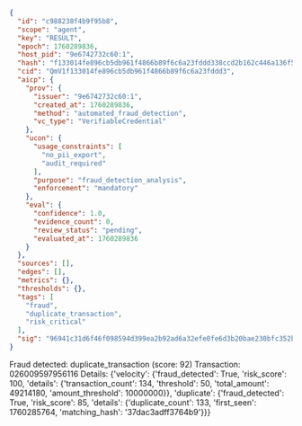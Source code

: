 ```json
{
  "id": "c988238f4b9f95b8",
  "scope": "agent",
  "key": "RESULT",
  "epoch": 1760289836,
  "host_pid": "9e6742732c60:1",
  "hash": "f133014fe896cb5db961f4866b89f6c6a23fddd338ccd2b162c446a136f5cbc4",
  "cid": "QmV1f133014fe896cb5db961f4866b89f6c6a23fddd3",
  "aicp": {
    "prov": {
      "issuer": "9e6742732c60:1",
      "created_at": 1760289836,
      "method": "automated_fraud_detection",
      "vc_type": "VerifiableCredential"
    },
    "ucon": {
      "usage_constraints": [
        "no_pii_export",
        "audit_required"
      ],
      "purpose": "fraud_detection_analysis",
      "enforcement": "mandatory"
    },
    "eval": {
      "confidence": 1.0,
      "evidence_count": 0,
      "review_status": "pending",
      "evaluated_at": 1760289836
    }
  },
  "sources": [],
  "edges": [],
  "metrics": {},
  "thresholds": {},
  "tags": [
    "fraud",
    "duplicate_transaction",
    "risk_critical"
  ],
  "sig": "96941c31d6f46f098594d399ea2b92ad6a32efe0fe6d3b20bae230bfc352b470"
}
```

Fraud detected: duplicate_transaction (score: 92)
Transaction: 026009597956116
Details: {'velocity': {'fraud_detected': True, 'risk_score': 100, 'details': {'transaction_count': 134, 'threshold': 50, 'total_amount': 49214180, 'amount_threshold': 10000000}}, 'duplicate': {'fraud_detected': True, 'risk_score': 85, 'details': {'duplicate_count': 133, 'first_seen': 1760285764, 'matching_hash': '37dac3adff3764b9'}}}